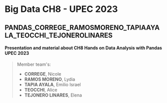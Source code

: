 # Big Data CH8 - UPEC 2023
## PANDAS_CORREGE_RAMOSMORENO_TAPIAAYALA_TEOCCHI_TEJONEROLINARES
#### Presentation and material about CH8 Hands on Data Analysis with Pandas UPEC 2023

>Member team's: 
>- **CORREGE**, Nicole
>- **RAMOS MORENO**, Lydia
>- **TAPIA AYALA**, Emilio Israel
>- **TEOCCHI**, Alice
>- **TEJONERO LINARES**, Elena
